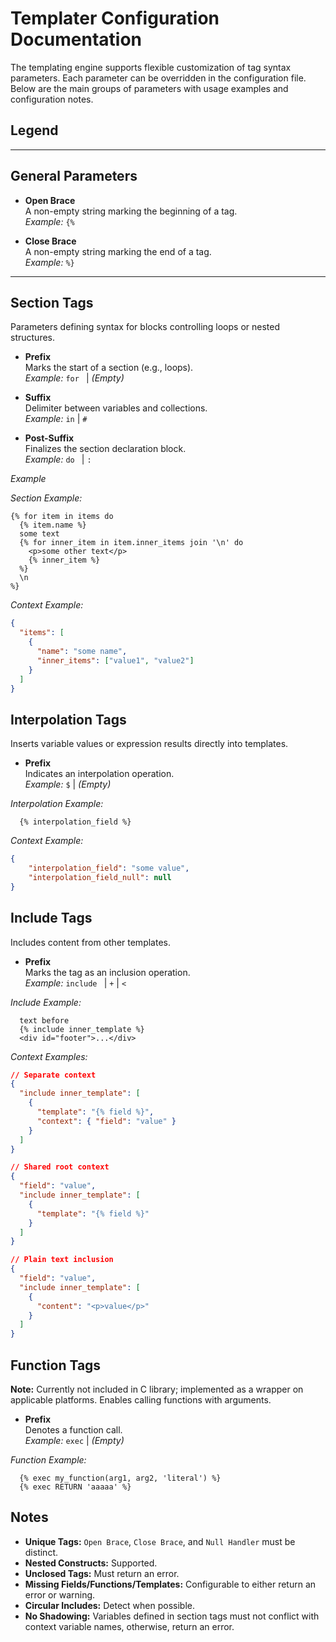 # Templater Configuration Documentation

The templating engine supports flexible customization of tag syntax parameters. Each parameter can be overridden in the configuration file. Below are the main groups of parameters with usage examples and configuration notes.

## Legend

---

## General Parameters

- **Open Brace**  
  A non-empty string marking the beginning of a tag.  
  *Example:* `{%`

- **Close Brace**  
  A non-empty string marking the end of a tag.  
  *Example:* `%}`

---

## Section Tags

Parameters defining syntax for blocks controlling loops or nested structures.

- **Prefix**  
  Marks the start of a section (e.g., loops).  
  *Example:* `for ` | *(Empty)*

- **Suffix**  
  Delimiter between variables and collections.  
  *Example:* ` in ` | `#`

- **Post-Suffix**  
  Finalizes the section declaration block.  
  *Example:* `do ` | `:`

*Example*

*Section Example:*
```tpl
{% for item in items do
  {% item.name %}
  some text
  {% for inner_item in item.inner_items join '\n' do
    <p>some other text</p>
    {% inner_item %}
  %}
  \n
%}
```
*Context Example:*
```json
{
  "items": [
    {
      "name": "some name",
      "inner_items": ["value1", "value2"]
    }
  ]
}
```

## Interpolation Tags
Inserts variable values or expression results directly into templates.
- **Prefix**  
  Indicates an interpolation operation.  
  *Example:* `$` | *(Empty)*

*Interpolation Example:*
```tpl
  {% interpolation_field %}
```
*Context Example:*
```json
{ 
    "interpolation_field": "some value",
    "interpolation_field_null": null
}
```

## Include Tags
Includes content from other templates.
- **Prefix**  
  Marks the tag as an inclusion operation.  
  *Example:* `include ` | `+` | `<`

*Include Example:*
```tpl
  text before
  {% include inner_template %}
  <div id="footer">...</div>
```
*Context Examples:*
```json
// Separate context
{
  "include inner_template": [
    {
      "template": "{% field %}",
      "context": { "field": "value" }
    }
  ]
}

// Shared root context
{
  "field": "value",
  "include inner_template": [
    {
      "template": "{% field %}"
    }
  ]
}

// Plain text inclusion
{
  "field": "value",
  "include inner_template": [
    {
      "content": "<p>value</p>"
    }
  ]
}
```

## Function Tags
**Note:** Currently not included in C library; implemented as a wrapper on applicable platforms.
Enables calling functions with arguments.
- **Prefix**  
  Denotes a function call.  
  *Example:* `exec` | *(Empty)*

*Function Example:*
```tpl
  {% exec my_function(arg1, arg2, 'literal') %}
  {% exec RETURN 'aaaaa' %}
```

## Notes
- **Unique Tags:** `Open Brace`, `Close Brace`, and `Null Handler` must be distinct.
- **Nested Constructs:** Supported.
- **Unclosed Tags:** Must return an error.
- **Missing Fields/Functions/Templates:** Configurable to either return an error or warning.
- **Circular Includes:** Detect when possible.
- **No Shadowing:** Variables defined in section tags must not conflict with context variable names, otherwise, return an error.

